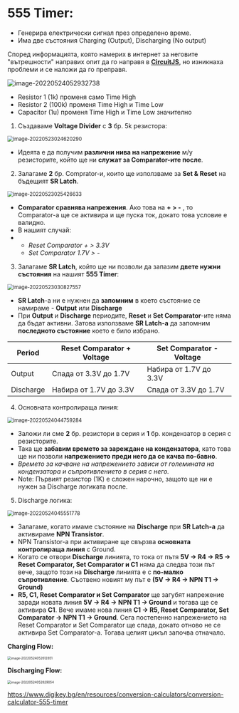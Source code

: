 # 555 Timer:

- Генерира електрически сигнал през определено време.
- Има две състояния Charging (Output), Discharging (No output)



Според информацията, която намерих в интернет за неговите "вътрешности" направих опит да го направя в **[CircuitJS](https://www.falstad.com/circuit/circuitjs.html)**, но изникнаха проблеми и се наложи да го преправя.

![image-20220524052932738](C:\Users\Gosho\Desktop\GitHub\8-bit-Computer\Pictures\image-20220524052932738.png)

- Resistor 1 (1k) променя само Time High
- Resistor 2 (100k) променя Time High и Time Low
- Capacitor (1u) променя Time High и Time Low значително



1. Създаваме **Voltage Divider** с **3** бр. 5k резистора:

<img src="C:\Users\Gosho\Desktop\GitHub\8-bit-Computer\Pictures\image-20220523024620290.png" alt="image-20220523024620290" style="zoom:80%;" />

- Идеята е да получим **различни нива на напрежение** м/у резисторите, който ще ни **служат за Comparator-ите после**.

2. Залагаме **2** бр. Comprator-и, които ще използваме за **Set & Reset** на бъдещият **SR Latch**.

<img src="C:\Users\Gosho\Desktop\GitHub\8-bit-Computer\Pictures\image-20220523025426633.png" alt="image-20220523025426633" style="zoom:80%;" />

- **Comparator сравнява напрежения**. Ако това на **+ > -** , то Comparator-a ще се активира и ще пуска ток, докато това условие е валидно.
- В нашият случай:
- - *Reset Comparator + > 3.3V*
  - *Set Comparator 1.7V > -*

3. Залагаме **SR Latch**, който ще ни позволи да запазим **двете нужни състояния** на нашият **555 Timer**:

<img src="C:\Users\Gosho\Desktop\GitHub\8-bit-Computer\Pictures\image-20220523030827557.png" alt="image-20220523030827557" style="zoom:80%;" />

- **SR Latch**-a ни е нужнен да **запомним** в което състояние се намираме - **Output** или **Discharge**
- При **Output** и **Discharge** периодите, **Reset** и **Set Comparator**-ите няма да бъдат активни. Затова използваме **SR Latch-a** да запомним **последното състояние** което е било избрано.

| Period    | Reset Comparator + Voltage | Set Comparator - Voltage |
| --------- | -------------------------- | ------------------------ |
| Output    | Спада от 3.3V до 1.7V      | Набира от 1.7V до 3.3V   |
| Discharge | Набира от 1.7V до 3.3V     | Спада от 3.3V до 1.7V    |

4.  Основната контролираща линия:

<img src="C:\Users\Gosho\Desktop\GitHub\8-bit-Computer\Pictures\image-20220524044759284.png" alt="image-20220524044759284" style="zoom:80%;" />

- Заложи ли сме **2** бр. резистори в серия и **1** бр. кондензатор в серия с резисторите.
- Така ще **забавим времето за зареждане на кондензатора**, като това ще ни позволи **напрежението преди него да се качва по-бавно**.
- *Времето за качване на напрежението зависи от големината на кондензатора и съпротивлението в серия с него.*
- Note: Първият резистор (1K) е сложен нарочно, защото ще ни е нужен за Discharge логиката после.

5. Discharge логика:

<img src="C:\Users\Gosho\Desktop\GitHub\8-bit-Computer\Pictures\image-20220524045551778.png" alt="image-20220524045551778" style="zoom:80%;" />

- Залагаме, когато имаме състояние на **Discharge** при **SR Latch-a** да активираме **NPN Transistor**.
- NPN Transistor-a при активиране ще свързва **основната контролираща линия** с Ground.
- Когато се отвори **Discharge** линията, то тока от пътя **5V -> R4 -> R5 -> Reset Comparator, Set Comparator и C1** няма да следва този път вече, защото този на **Discharge** линията е с **по-малко съпротивление**.  Съотвено новият му път е **(5V -> R4 -> NPN T1 -> Ground)**
- **R5, C1, Reset Comparator и Set Comparator** ще загубят напрежение заради новата линия **5V -> R4 -> NPN T1 -> Ground** и тогава ще се активира **C1**. Вече имаме нова линия **C1 -> R5, Reset Comparator, Set Comparator -> NPN T1 -> Ground**. Сега постепенно напрежението на Reset Comparator и Set Comparator ще спада, докато отново не се активира Set Comparator-a. Тогава целият цикъл започва отначало.



**Charging Flow:**

<img src="C:\Users\Gosho\Desktop\GitHub\8-bit-Computer\Pictures\image-20220524052612851.png" alt="image-20220524052612851" style="zoom:50%;" />

**Discharging Flow:**

<img src="C:\Users\Gosho\Desktop\GitHub\8-bit-Computer\Pictures\image-20220524052829054.png" alt="image-20220524052829054" style="zoom:50%;" />

https://www.digikey.bg/en/resources/conversion-calculators/conversion-calculator-555-timer
